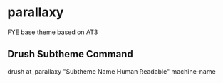 parallaxy
=========

FYE base theme based on AT3

Drush Subtheme Command
----------------------

drush at_parallaxy "Subtheme Name Human Readable" machine-name
